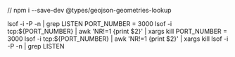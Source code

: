 <!-- 
//  Lab 1| Setting up an Express App

//  Lab 1, Step 1| Create a Node app
//      npm init -y
//  Step 2| Install Express
//      npm install require
//      npm install express cors
//      npm install bcrypt
/       npm install jsonwebtoken
//      npm install mongodb

//  Step 3| Create an index.js

//  Step 5| Install nodemon
//      npm install -g nodemon
//  Step 6| Run the Express App
//      nodemon index.js -->

//  npm i --save-dev @types/geojson-geometries-lookup



lsof -i -P -n | grep LISTEN
PORT_NUMBER = 3000
lsof -i tcp:${PORT_NUMBER} | awk 'NR!=1 {print $2}' | xargs kill
PORT_NUMBER = 3000
lsof -i tcp:${PORT_NUMBER} | awk 'NR!=1 {print $2}' | xargs kill
lsof -i -P -n | grep LISTEN
